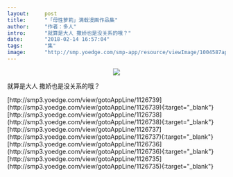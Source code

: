 ```yaml
---
layout:     post
title:      "「母性萝莉」满载漫画作品集"
author:     "作者：多人"
intro:      "就算是大人 撒娇也是没关系的哦？"
date:       "2018-02-14 16:57:04"
tags:       "集"
image:      "http://smp.yoedge.com/smp-app/resource/viewImage/1004587appline.png"
---
```

<div style="text-align: center">
<p><img src="http://smp.yoedge.com/smp-app/resource/viewImage/1004587appline.png"/></p>
</div>
<p class="post-meta">
<span>就算是大人 撒娇也是没关系的哦？</span>
</p>
[http://smp3.yoedge.com/view/gotoAppLine/1126739](http://smp3.yoedge.com/view/gotoAppLine/1126739){:target="_blank"}
[http://smp3.yoedge.com/view/gotoAppLine/1126738](http://smp3.yoedge.com/view/gotoAppLine/1126738){:target="_blank"}
[http://smp3.yoedge.com/view/gotoAppLine/1126737](http://smp3.yoedge.com/view/gotoAppLine/1126737){:target="_blank"}
[http://smp3.yoedge.com/view/gotoAppLine/1126736](http://smp3.yoedge.com/view/gotoAppLine/1126736){:target="_blank"}
[http://smp3.yoedge.com/view/gotoAppLine/1126735](http://smp3.yoedge.com/view/gotoAppLine/1126735){:target="_blank"}


